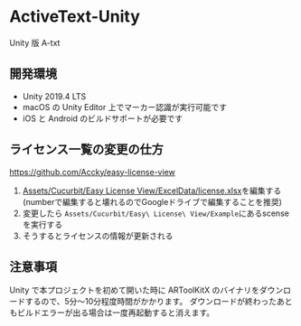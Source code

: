 # ActiveText-Unity

Unity 版 A-txt

## 開発環境

- Unity 2019.4 LTS
- macOS の Unity Editor 上でマーカー認識が実行可能です
- iOS と Android のビルドサポートが必要です

## ライセンス一覧の変更の仕方

https://github.com/Accky/easy-license-view

1. [Assets/Cucurbit/Easy License View/ExcelData/license.xlsx](Assets/Cucurbit/Easy%20License%20View/ExcelData/license.xlsx)を編集する(numberで編集すると壊れるのでGoogleドライブで編集することを推奨)
2. 変更したら `Assets/Cucurbit/Easy\ License\ View/Example`にあるscenseを実行する
3. そうするとライセンスの情報が更新される

## 注意事項

Unity で本プロジェクトを初めて開いた時に ARToolKitX のバイナリをダウンロードするので、5分〜10分程度時間がかかります。
ダウンロードが終わったあともビルドエラーが出る場合は一度再起動すると消えます。

